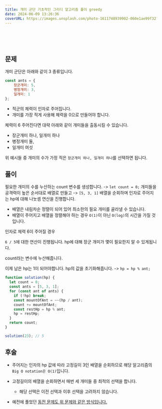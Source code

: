 ```yaml
---
title: 개미 군단 기초적인 그리디 알고리즘 풀이 greedy
date: 2024-06-09 13:26:36
coverURL: https://images.unsplash.com/photo-1611748939902-060e1ae99f32?q=80&w=2914&auto=format&fit=crop&ixlib=rb-4.0.3&ixid=M3wxMjA3fDB8MHxwaG90by1wYWdlfHx8fGVufDB8fHx8fA%3D%3D
---
```

<br />
<br />
<br />

## 문제

개미 군단은 아래와 같이 3 종류입니다.
```js
const ants = {
    장군개미: 5,
    병정개미: 3,
    일개미: 1
};
```

- 적군의 체력이 인자로 주어집니다.
- 개미를 가장 적게 사용해 체력을 0으로 만들어야 합니다.

체력이 6 주어진다면 대략 아래와 같이 개미들을 출동시킬 수 있습니다.
- 장군개미 하나, 일개미 하나
- 병정개미 둘,
- 일개미 여섯

위 예시들 중 개미의 수가 가정 적은 `장군개미 하나, 일개미 하나`를 선택하면 됩니다.


## 풀이

필요한 개미의 수를 누산하는 count 변수를 생성합니다. -> `let count = 0;`
개미들을 공격력이 높은 순서대로 배열로 만들고 -> `[5, 3, 1]`
배열을 순회하며 인자로 주어지는 hp에 대해 나눗셈 연산을 진행합니다.
- 배열은 내림차순 정렬이 되어 있어 최소한의 필요 개미를 골라낼 수 있습니다.
- 배열이 주어지고 배열을 정렬해야 하는 경우 `O(1)`이 아닌 `O(log)`의 시간을 가질 것입니다.

인자로 체력 6이 주어질 경우 

`6 / 5`에 대한 연산이 진행됩니다.
hp에 대해 장군 개미가 몇이 필요한지 알 수 있게됩니다.

count라는 변수에 누산해줍니다.

이제 남은 hp는 1이 되어야합니다. hp의 값을 초기화해줍니다. -> `hp = hp % ant;`


```js
function solution(hp) {
  let count = 0;
  const ants = [5, 3, 1];
  for (const ant of ants) {
    if (!hp) break;
    const mountOfAnt = ~~(hp / ant);
    count += mountOfAnt;
    const restHp = hp % ant;
    hp = restHp;
  }
  return count;
}

solution(23); // 5
```

## 후술

- 주어지는 인자의 hp 값에 따라 고정길이 3인 배열을 순회하므로
해당 알고리즘의 `Big O notation은 O(1)`입니다.

- 고정길이의 배열을 순회하면서 매번 세 개미들 중 최적의 선택을 합니다.
  - 해당 선택은 이전 선택과 이후 선택을 고려하지 않습니다.
- 예전에 풀었던 <a href="https://zerozoo-a.github.io/blog/CS/ALGORITHMS/[coin-change]basic-greedy-with-dp/">동전 문제도 위 문제와 같은 방식입니다.</a>




